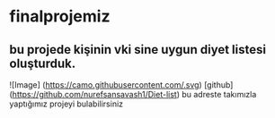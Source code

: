 # finalprojemiz
## bu projede kişinin vki sine uygun diyet listesi oluşturduk.
![Image] (https://camo.githubusercontent.com/.svg)
[github] (https://github.com/nurefsansavash1/Diet-list) bu adreste takımızla yaptığımız projeyi bulabilirsiniz



